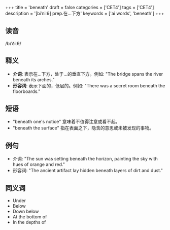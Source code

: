 +++
title = 'beneath'
draft = false
categories = ['CET4']
tags = ['CET4']
description = '[biˈniːθ] prep.在…下方'
keywords = ['ai words', 'beneath']
+++

## 读音
/bɪˈðiːθ/

## 释义
- **介词**: 表示在...下方，处于...的垂直下方。例如: "The bridge spans the river beneath its arches."
- **形容词**: 表示下面的，低层的。例如: "There was a secret room beneath the floorboards."

## 短语
- "beneath one's notice" 意味着不值得注意或看不起。
- "beneath the surface" 指在表面之下，隐含的意思或未被发现的事物。

## 例句
- 介词: "The sun was setting beneath the horizon, painting the sky with hues of orange and red."
- 形容词: "The ancient artifact lay hidden beneath layers of dirt and dust."

## 同义词
- Under
- Below
- Down below
- At the bottom of
- In the depths of
